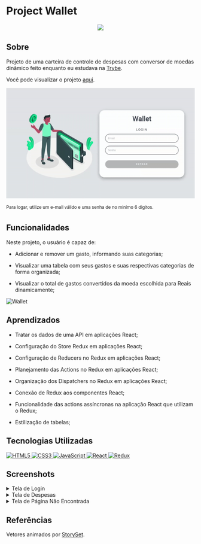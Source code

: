 
# Project Wallet
<div align="center">
<img src=https://i.imgur.com/l1nbqw8.png width="250px">
</div>

## Sobre
Projeto de uma carteira de controle de despesas com conversor de moedas dinâmico feito
enquanto eu estudava na [Trybe](https://www.betrybe.com/).

Você pode visualizar o projeto [aqui](https://trybewallet.vercel.app/).

![Login](https://github.com/marllomartin/wallet/blob/master/src/login.gif)

<sup>Para logar, utilize um e-mail válido e uma senha de no mínimo 6 digitos.</sup>


## Funcionalidades
Neste projeto, o usuário é capaz de:

  - Adicionar e remover um gasto, informando suas categorias;

  - Visualizar uma tabela com seus gastos e suas respectivas categorias de forma organizada;

  - Visualizar o total de gastos convertidos da moeda escolhida para Reais dinamicamente;

![Wallet](https://github.com/marllomartin/wallet/blob/master/src/wallet.gif)

## Aprendizados

  * Tratar os dados de uma API em aplicações React;

  * Configuração do Store Redux em aplicações React;

  * Configuração de Reducers no Redux em aplicações React;

  * Planejamento das Actions no Redux em aplicações React;

  * Organização dos Dispatchers no Redux em aplicações React;

  * Conexão de Redux aos componentes React;

  * Funcionalidade das actions assíncronas na aplicação React que utilizam o Redux;

  * Estilização de tabelas;

## Tecnologias Utilizadas

<a href="https://www.w3schools.com/html/">
<img 
     src="https://img.shields.io/badge/html5-E34F26?style=for-the-badge&logo=html5&logoColor=fff&logoWidth=25"
     alt="HTML5"
/>
</a>
<a href="https://www.w3schools.com/css/">
<img
     src="https://img.shields.io/badge/css3-1572B6?style=for-the-badge&logo=css3&logoColor=fff&logoWidth=25"
     alt="CSS3"
/>   
</a>
<a href="https://javascript.com/">
<img 
    src="https://img.shields.io/badge/javascript-F0DB4F?style=for-the-badge&logo=javascript&logoColor=323330&logoWidth=25"
    alt="JavaScript"
/>
</a>
<a href="https://reactjs.org/">
<img 
    src="https://img.shields.io/badge/react-282C34?style=for-the-badge&logo=react&logoColor=69DAFB&logoWidth=25"
    alt="React"
    href="https://reactjs.org/" 
/>
</a>
<a href="https://reduxjs.org/">
<img 
    src="https://img.shields.io/badge/redux-764ABC?style=for-the-badge&logo=redux&logoColor=fff&logoWidth=20"
    alt="Redux"
/>
</a>
</div>

## Screenshots

<details>
 <summary>Tela de Login</summary>
 <img src=https://i.imgur.com/A6gcnyP.png width="800px" >
</details>

<details>
 <summary>Tela de Despesas</summary>
 <img src=https://i.imgur.com/vfTn4uQ.png width="800px" >
</details>

<details>
  <summary>Tela de Página Não Encontrada</summary>
  <img src=https://i.imgur.com/dTcuSHP.png width="800px">
</details>

## Referências
Vetores animados por [StorySet](https://storyset.com/).
